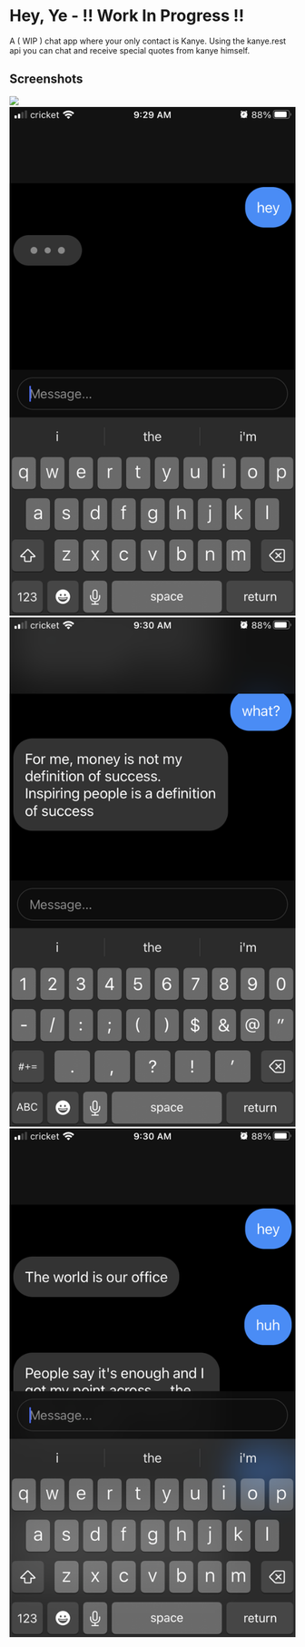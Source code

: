 # Hey, Ye - !! Work In Progress !!
A ( WIP ) chat app where your only contact is Kanye. Using the kanye.rest api you can chat and receive special quotes from kanye himself.

## Screenshots
![](https://github.com/csharpseth/hey-ye/blob/main/media/heyye.gif)
![](https://github.com/csharpseth/hey-ye/blob/main/media/01.png)
![](https://github.com/csharpseth/hey-ye/blob/main/media/02.png)
![](https://github.com/csharpseth/hey-ye/blob/main/media/03.png)
